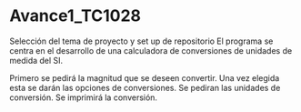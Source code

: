 # Avance1_TC1028
Selección del tema de proyecto y set up de repositorio
El programa se centra en el desarrollo de una calculadora de conversiones de unidades de medida del SI.

Primero se pedirá la magnitud que se deseen convertir.
Una vez elegida esta se darán las opciones de conversiones.
Se pediran las unidades de conversión.
Se imprimirá la conversión.
